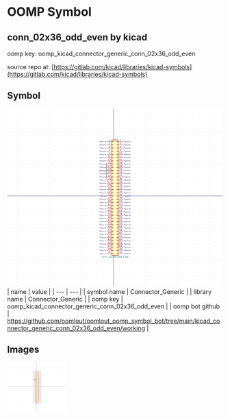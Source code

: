# OOMP Symbol  
## conn_02x36_odd_even  by kicad  
  
oomp key: oomp_kicad_connector_generic_conn_02x36_odd_even  
  
source repo at: [https://gitlab.com/kicad/libraries/kicad-symbols](https://gitlab.com/kicad/libraries/kicad-symbols)  
## Symbol  
  
[![working.png](working_600.png)](working.png)  
| name | value | 
| --- | --- | 
| symbol name | Connector_Generic | 
| library name | Connector_Generic | 
| oomp key | oomp_kicad_connector_generic_conn_02x36_odd_even | 
| oomp bot github | https://github.com/oomlout/oomlout_oomp_symbol_bot/tree/main/kicad_connector_generic_conn_02x36_odd_even/working | 
## Images  
  
[![working.png](working_140.png)](working.png)  
